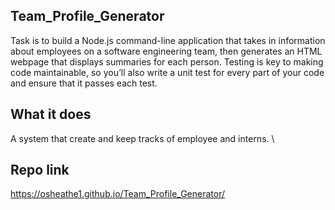 ## Team_Profile_Generator
Task is to build a Node.js command-line application that takes in information about employees on a software engineering team, then generates an HTML webpage that displays summaries for each person. Testing is key to making code maintainable, so you’ll also write a unit test for every part of your code and ensure that it passes each test.

## What it does
A system that create and keep tracks of employee and interns. \

## Repo link
https://osheathe1.github.io/Team_Profile_Generator/
